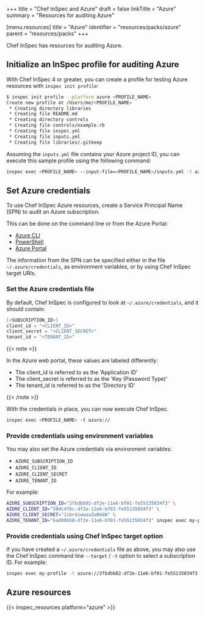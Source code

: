 +++
title = "Chef InSpec and Azure"
draft = false
linkTitle = "Azure"
summary = "Resources for auditing Azure"

[menu.resources]
    title = "Azure"
    identifier = "resources/packs/azure"
    parent = "resources/packs"
+++

Chef InSpec has resources for auditing Azure.

## Initialize an InSpec profile for auditing Azure

With Chef InSpec 4 or greater, you can create a profile for testing Azure resources with `inspec init profile`:

```bash
$ inspec init profile --platform azure <PROFILE_NAME>
Create new profile at /Users/me/<PROFILE_NAME>
 * Creating directory libraries
 * Creating file README.md
 * Creating directory controls
 * Creating file controls/example.rb
 * Creating file inspec.yml
 * Creating file inputs.yml
 * Creating file libraries/.gitkeep
```

Assuming the `inputs.yml` file contains your Azure project ID, you can execute this sample profile using the following command:

```bash
inspec exec <PROFILE_NAME> --input-file=<PROFILE_NAME>/inputs.yml -t azure://
```

## Set Azure credentials

To use Chef InSpec Azure resources, create a Service Principal Name (SPN) to audit an Azure subscription.

This can be done on the command line or from the Azure Portal:

- [Azure CLI](https://docs.microsoft.com/en-us/azure/azure-resource-manager/resource-group-authenticate-service-principal-cli)
- [PowerShell](https://docs.microsoft.com/en-us/azure/azure-resource-manager/resource-group-authenticate-service-principal)
- [Azure Portal](https://docs.microsoft.com/en-us/azure/azure-resource-manager/resource-group-create-service-principal-portal)

The information from the SPN can be specified either in the file `~/.azure/credentials`, as environment variables, or by using Chef InSpec target URIs.

### Set the Azure credentials file

By default, Chef InSpec is configured to look at `~/.azure/credentials`, and it should contain:

```powershell
[<SUBSCRIPTION_ID>]
client_id = "<CLIENT_ID>"
client_secret = "<CLIENT_SECRET>"
tenant_id = "<TENANT_ID>"
```

{{< note >}}

In the Azure web portal, these values are labeled differently:

- The client_id is referred to as the 'Application ID'
- The client_secret is referred to as the 'Key (Password Type)'
- The tenant_id is referred to as the 'Directory ID'

{{< /note >}}

With the credentials in place, you can now execute Chef InSpec.

```bash
inspec exec <PROFILE_NAME> -t azure://
```

### Provide credentials using environment variables

You may also set the Azure credentials via environment variables:

- `AZURE_SUBSCRIPTION_ID`
- `AZURE_CLIENT_ID`
- `AZURE_CLIENT_SECRET`
- `AZURE_TENANT_ID`

For example:

```bash
AZURE_SUBSCRIPTION_ID="2fbdbb02-df2e-11e6-bf01-fe55135034f3" \
AZURE_CLIENT_ID="58dc4f6c-df2e-11e6-bf01-fe55135034f3" \
AZURE_CLIENT_SECRET="Jibr4iwwaaZwBb6W" \
AZURE_TENANT_ID="6ad89b58-df2e-11e6-bf01-fe55135034f3" inspec exec my-profile -t azure://
```

### Provide credentials using Chef InSpec target option

If you have created a `~/.azure/credentials` file as above, you may also use the Chef InSpec command line `--target` / `-t` option to select a subscription ID.  For example:

```bash
inspec exec my-profile -t azure://2fbdbb02-df2e-11e6-bf01-fe55135034f3
```

## Azure resources

{{< inspec_resources platform="azure" >}}
